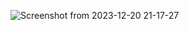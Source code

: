 ![Screenshot from 2023-12-20 21-17-27](https://github.com/RianIhsan/go-webscoket/assets/93025581/b3bfe7e7-ada8-49ff-aa13-29ad9b43be8f)
